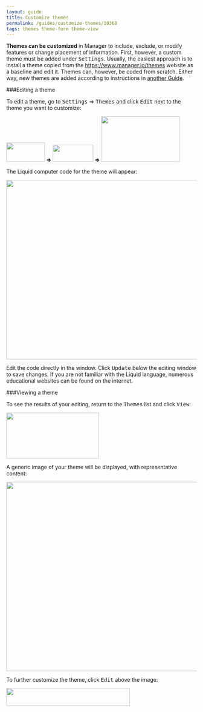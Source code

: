```yaml
---
layout: guide
title: Customize themes
permalink: /guides/customize-themes/10368
tags: themes theme-form theme-view
---
```

**Themes can be customized** in Manager to include, exclude, or modify features or change placement of information. First, however, a custom theme must be added under <kbd>Settings</kbd>. Usually, the easiest approach is to install a theme copied from the https://www.manager.io/themes website as a baseline and edit it. Themes can, however, be coded from scratch. Either way, new themes are added according to instructions in [another Guide](https://forum.manager.io/t/change-the-look-of-forms-with-themes/10366).

###Editing a theme

To edit a theme, go to <kbd>Settings</kbd> => <kbd>Themes</kbd> and click <kbd>Edit</kbd> next to the theme you want to customize:

<img src="/uploads/manager1/original/2X/5/5c6de790139a92b2dfc5bb1b004a90418ef5bab1.png" width="102" height="51"> **=>** <img src="/uploads/manager1/original/2X/0/03ad8e815e50588c5f9ec2236b6fbff1196e885e.png" width="107" height="45"> **=>** <img src="/uploads/manager1/original/2X/5/56c612e747bd14ee217e6e98bfe72a7da0f5ab47.png" width="208" height="120">

The Liquid computer code for the theme will appear:

<img src="/uploads/manager1/original/2X/b/b3f2b5df19db84462e10a7b61918f836fcd5907a.png" width="626" height="474">

Edit the code directly in the window. Click <kbd>Update</kbd> below the editing window to save changes. If you are not familiar with the Liquid language, numerous educational websites can be found on the internet.

###Viewing a theme

To see the results of your editing, return to the <kbd>Themes</kbd> list and click <kbd>View</kbd>:

<img src="/uploads/manager1/original/2X/a/a830c908bba8d2303ebc6d9f62710b7c9f3934ec.png" width="245" height="121">

A generic image of your theme will be displayed, with representative content:

<img src="/uploads/manager1/original/2X/1/14a37b42c23c4ae402e9513411f0455a472509c2.png" width="511" height="500">

To further customize the theme, click <kbd>Edit</kbd> above the image:

<img src="/uploads/manager1/original/2X/6/6605510d33af251c1f007492c52f031c561fb9c9.png" width="327" height="47">